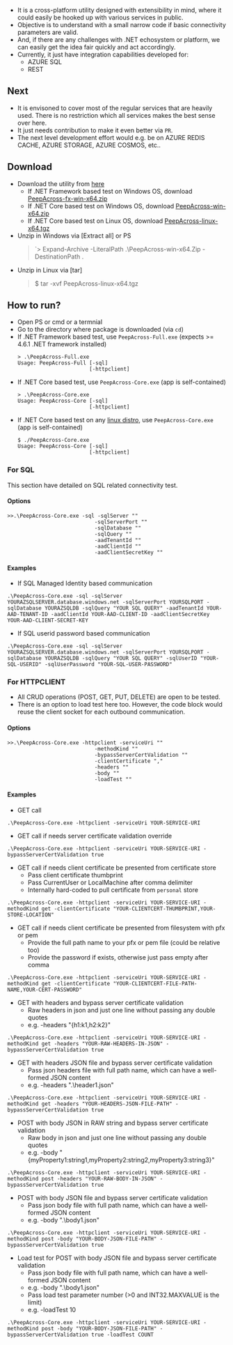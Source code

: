 - It is a cross-platform utility designed with extensibility in mind, where it could easily be hooked up with various services in public. 
- Objective is to understand with a small narrow code if basic connectivity parameters are valid. 
- And, if there are any challenges with .NET echosystem or platform, we can easily get the idea fair quickly and act accordingly. 
- Currently, it just have integration capabilities developed for:
    - AZURE SQL
    - REST

## Next
- It is envisoned to cover most of the regular services that are heavily used. There is no restriction which all services makes the best sense over here.
- It just needs contribution to make it even better via `PR`.
- The next level development effort would e.g. be on AZURE REDIS CACHE, AZURE STORAGE, AZURE COSMOS, etc..

## Download
- Download the utility from [here](../../releases/tag/v1.0)
    - If .NET Framework based test on Windows OS, download [PeepAcross-fx-win-x64.zip](../../releases/download/v1.0/PeepAcross-fx-win-x64.zip)
    - If .NET Core based test on Windows OS, download [PeepAcross-win-x64.zip](../../releases/download/v1.0/PeepAcross-win-x64.zip)
    - If .NET Core based test on Linux OS, download [PeepAcross-linux-x64.tgz](../../releases/download/v1.0/PeepAcross-linux-x64.tgz)
- Unzip in Windows via [Extract all] or PS
    > `> Expand-Archive -LiteralPath .\PeepAcross-win-x64.Zip -DestinationPath .
- Unzip in Linux via [tar]
    > $ tar -xvf PeepAcross-linux-x64.tgz

## How to run?
- Open PS or cmd or a termnial
- Go to the directory where package is downloaded (via `cd`)
- If .NET Framework based test, use `PeepAcross-Full.exe` (expects >= 4.6.1 .NET framework installed)
    ```
    > .\PeepAcross-Full.exe
    Usage: PeepAcross-Full [-sql]
                           [-httpclient]
    ```
- If .NET Core based test, use `PeepAcross-Core.exe` (app is self-contained)
    ```
    > .\PeepAcross-Core.exe
    Usage: PeepAcross-Core [-sql]
                           [-httpclient]
    ```
- If .NET Core based test on any [linux distro](https://docs.microsoft.com/en-us/dotnet/core/rid-catalog#linux-rids), use `PeepAcross-Core.exe` (app is self-contained)
    ```
    $ ./PeepAcross-Core.exe
    Usage: PeepAcross-Core [-sql]
                           [-httpclient]
    ```

### For SQL
This section have detailed on SQL related connectivity test.

#### Options
```
>>.\PeepAcross-Core.exe -sql -sqlServer ""  
                            -sqlServerPort ""  
                            -sqlDatabase ""  
                            -sqlQuery ""  
                            -aadTenantId ""  
                            -aadClientId "" 
                            -aadClientSecretKey ""
```
#### Examples
- If SQL Managed Identity based communication
```
.\PeepAcross-Core.exe -sql -sqlServer YOURAZSQLSERVER.database.windows.net -sqlServerPort YOURSQLPORT -sqlDatabase YOURAZSQLDB -sqlQuery "YOUR SQL QUERY" -aadTenantId YOUR-AAD-TENANT-ID -aadClientId YOUR-AAD-CLIENT-ID -aadClientSecretKey YOUR-AAD-CLIENT-SECRET-KEY
```
- If SQL userid password based communication
```
.\PeepAcross-Core.exe -sql -sqlServer YOURAZSQLSERVER.database.windows.net -sqlServerPort YOURSQLPORT -sqlDatabase YOURAZSQLDB -sqlQuery "YOUR SQL QUERY" -sqlUserID "YOUR-SQL-USERID" -sqlUserPassword "YOUR-SQL-USER-PASSWORD"
```

### For HTTPCLIENT
- All CRUD operations (POST, GET, PUT, DELETE) are open to be tested.
- There is an option to load test here too. However, the code block would reuse the client socket for each outbound communication.

#### Options
```
>>.\PeepAcross-Core.exe -httpclient -serviceUri ""  
                            -methodKind ""  
                            -bypassServerCertValidation "" 
                            -clientCertificate ","  
                            -headers ""  
                            -body ""  
                            -loadTest ""
```
#### Examples
- GET call
```
.\PeepAcross-Core.exe -httpclient -serviceUri YOUR-SERVICE-URI
```
- GET call if needs server certificate validation override
```
.\PeepAcross-Core.exe -httpclient -serviceUri YOUR-SERVICE-URI -bypassServerCertValidation true
```
- GET call if needs client certificate be presented from certificate store
    - Pass client certificate thumbprint
    - Pass CurrentUser or LocalMachine after comma delimiter
    - Internally hard-coded to pull certificate from `personal` store
```
.\PeepAcross-Core.exe -httpclient -serviceUri YOUR-SERVICE-URI -methodKind get -clientCertificate "YOUR-CLIENTCERT-THUMBPRINT,YOUR-STORE-LOCATION" 
```
- GET call if needs client certificate be presented from filesystem with pfx or pem
    - Provide the full path name to your pfx or pem file (could be relative too)
    - Provide the password if exists, otherwise just pass empty after comma
```
.\PeepAcross-Core.exe -httpclient -serviceUri YOUR-SERVICE-URI -methodKind get -clientCertificate "YOUR-CLIENTCERT-FILE-PATH-NAME,YOUR-CERT-PASSWORD" 
```
- GET with headers and bypass server certificate validation
    - Raw headers in json and just one line without passing any double quotes
    - e.g. -headers "{h1:k1,h2:k2}"
```
.\PeepAcross-Core.exe -httpclient -serviceUri YOUR-SERVICE-URI -methodKind get -headers "YOUR-RAW-HEADERS-IN-JSON" -bypassServerCertValidation true
```
- GET with headers JSON file and bypass server certificate validation
    - Pass json headers file with full path name, which can have a well-formed JSON content
    - e.g. -headers ".\header1.json"
```
.\PeepAcross-Core.exe -httpclient -serviceUri YOUR-SERVICE-URI -methodKind get -headers "YOUR-HEADERS-JSON-FILE-PATH" -bypassServerCertValidation true
```
- POST with body JSON in RAW string and bypass server certificate validation
    - Raw body in json and just one line without passing any double quotes
    - e.g. -body "{myProperty1:string1,myProperty2:string2,myProperty3:string3}"
```
.\PeepAcross-Core.exe -httpclient -serviceUri YOUR-SERVICE-URI -methodKind post -headers "YOUR-RAW-BODY-IN-JSON" -bypassServerCertValidation true
```
- POST with body JSON file and bypass server certificate validation
    - Pass json body file with full path name, which can have a well-formed JSON content
    - e.g. -body ".\body1.json"
```
.\PeepAcross-Core.exe -httpclient -serviceUri YOUR-SERVICE-URI -methodKind post -body "YOUR-BODY-JSON-FILE-PATH" -bypassServerCertValidation true
```
- Load test for POST with body JSON file and bypass server certificate validation
    - Pass json body file with full path name, which can have a well-formed JSON content
    - e.g. -body ".\body1.json"
    - Pass load test parameter number (>0 and INT32.MAXVALUE is the limit)
    - e.g. -loadTest 10
```
.\PeepAcross-Core.exe -httpclient -serviceUri YOUR-SERVICE-URI -methodKind post -body "YOUR-BODY-JSON-FILE-PATH" -bypassServerCertValidation true -loadTest COUNT
```
